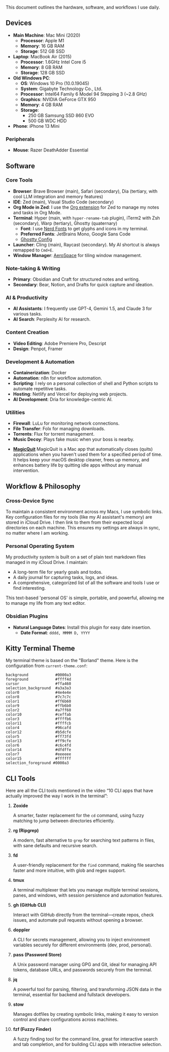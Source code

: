 This document outlines the hardware, software, and workflows I use daily.

## Devices

- **Main Machine**: Mac Mini (2020)
  - **Processor**: Apple M1
  - **Memory**: 16 GB RAM
  - **Storage**: 512 GB SSD
- **Laptop**: MacBook Air (2015)
  - **Processor**: 1.6GHz Intel Core i5
  - **Memory**: 8 GB RAM
  - **Storage**: 128 GB SSD
- **Old Windows PC**:
  - **OS**: Windows 10 Pro (10.0.19045)
  - **System**: Gigabyte Technology Co., Ltd.
  - **Processor**: Intel64 Family 6 Model 94 Stepping 3 (~2.8 GHz)
  - **Graphics**: NVIDIA GeForce GTX 950
  - **Memory**: 4 GB RAM
  - **Storage**:
    - 250 GB Samsung SSD 860 EVO
    - 500 GB WDC HDD
- **Phone**: iPhone 13 Mini

### Peripherals

- **Mouse**: Razer DeathAdder Essential

## Software

### Core Tools

- **Browser**: Brave Browser (main), Safari (secondary), Dia (tertiary, with cool LLM integration and memory features)
- **IDE**: Zed (main), Visual Studio Code (secondary)
- **Org Mode in Zed**: I use the [Org extension](https://zed.dev/extensions/org) for Zed to manage my notes and tasks in Org Mode.
- **Terminal**: Hyper (main, with `hyper-rename-tab` plugin), iTerm2 with Zsh (secondary), Warp (tertiary), Ghostty (quaternary)
  - **Font**: I use [Nerd Fonts](https://github.com/ryanoasis/nerd-fonts) to get glyphs and icons in my terminal.
  - **Preferred Fonts**: JetBrains Mono, Google Sans Code
  - [Ghostty Config](https://github.com/zerebos/ghostty-config)
- **Launcher**: Cling (main), Raycast (secondary). My AI shortcut is always remapped to `Cmd+E`.
- **Window Manager**: [AeroSpace](https://github.com/nikitabobko/AeroSpace) for tiling window management.

### Note-taking & Writing

- **Primary**: Obsidian and Craft for structured notes and writing.
- **Secondary**: Bear, Notion, and Drafts for quick capture and ideation.

### AI & Productivity

- **AI Assistants**: I frequently use GPT-4, Gemini 1.5, and Claude 3 for various tasks.
- **AI Search**: Perplexity AI for research.

### Content Creation

- **Video Editing**: Adobe Premiere Pro, Descript
- **Design**: Penpot, Framer

### Development & Automation

- **Containerization**: Docker
- **Automation**: n8n for workflow automation.
- **Scripting**: I rely on a personal collection of shell and Python scripts to automate repetitive tasks.
- **Hosting**: Netlify and Vercel for deploying web projects.
- **AI Development**: Dria for knowledge-centric AI.

### Utilities

- **Firewall**: LuLu for monitoring network connections.
- **File Transfer**: Folx for managing downloads.
- **Torrents**: Flux for torrent management.
- **Music Decoy**: Plays fake music when your boss is nearby.
*   **[MagicQuit](https://magicquit.com/)**
	MagicQuit is a Mac app that automatically closes (quits) applications when you haven't used them for a specified period of time. It helps keep your macOS desktop cleaner, frees up memory, and enhances battery life by quitting idle apps without any manual intervention.


## Workflow & Philosophy

### Cross-Device Sync

To maintain a consistent environment across my Macs, I use symbolic links. Key configuration files for my tools (like my AI assistant's memory) are stored in iCloud Drive. I then link to them from their expected local directories on each machine. This ensures my settings are always in sync, no matter where I am working.

### Personal Operating System

My productivity system is built on a set of plain text markdown files managed in my iCloud Drive. I maintain:
- A long-term file for yearly goals and todos.
- A daily journal for capturing tasks, logs, and ideas.
- A comprehensive, categorized list of all the software and tools I use or find interesting.

This text-based 'personal OS' is simple, portable, and powerful, allowing me to manage my life from any text editor.

### Obsidian Plugins

- **Natural Language Dates**: Install this plugin for easy date insertion.
  - **Date Format**: `dddd, MMMM D, YYYY`

## Kitty Terminal Theme

My terminal theme is based on the "Borland" theme. Here is the configuration from `current-theme.conf`:

```kitty
background            #0000a3
foreground            #ffff4d
cursor                #ffa460
selection_background  #a3a3a3
color0                #4e4e4e
color8                #7c7c7c
color1                #ff6b60
color9                #ffb6b0
color2                #a7ff60
color10               #ceffab
color3                #ffffb6
color11               #ffffcb
color4                #96cafd
color12               #b5dcfe
color5                #ff73fd
color13               #ff9cfe
color6                #c6c4fd
color14               #dfdffe
color7                #eeeeee
color15               #ffffff
selection_foreground #0000a3
```

## CLI Tools

Here are all the CLI tools mentioned in the video “10 CLI apps that have actually improved the way I work in the terminal”:

1.  **Zoxide**

    A smarter, faster replacement for the `cd` command, using fuzzy matching to jump between directories efficiently.

2.  **rg (Ripgrep)**

    A modern, fast alternative to `grep` for searching text patterns in files, with sane defaults and recursive search.

3.  **fd**

    A user-friendly replacement for the `find` command, making file searches faster and more intuitive, with glob and regex support.

4.  **tmux**

    A terminal multiplexer that lets you manage multiple terminal sessions, panes, and windows, with session persistence and automation features.

5.  **gh (GitHub CLI)**

    Interact with GitHub directly from the terminal—create repos, check issues, and automate pull requests without opening a browser.

6.  **doppler**

    A CLI for secrets management, allowing you to inject environment variables securely for different environments (dev, prod, personal).

7.  **pass (Password Store)**

    A Unix password manager using GPG and Git, ideal for managing API tokens, database URLs, and passwords securely from the terminal.

8.  **jq**

    A powerful tool for parsing, filtering, and transforming JSON data in the terminal, essential for backend and fullstack developers.

9.  **stow**

    Manages dotfiles by creating symbolic links, making it easy to version control and share configurations across machines.

10. **fzf (Fuzzy Finder)**

    A fuzzy finding tool for the command line, great for interactive search and tab completion, and for building CLI apps with interactive selection.
